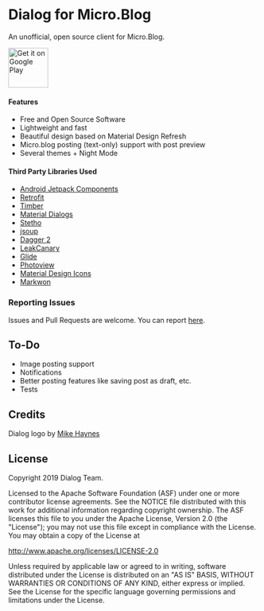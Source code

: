 Dialog for Micro.Blog
===================================
An unofficial, open source client for Micro.Blog.

[<img src="https://play.google.com/intl/en_us/badges/images/generic/en_badge_web_generic.png" 
alt="Get it on Google Play" 
height="80">](https://play.google.com/store/apps/details?id=com.dialogapp.dialog)

#### Features

  * Free and Open Source Software
  * Lightweight and fast
  * Beautiful design based on Material Design Refresh
  * Micro.blog posting (text-only) support with post preview
  * Several themes + Night Mode

#### Third Party Libraries Used

  * [Android Jetpack Components][1]
  * [Retrofit][2]
  * [Timber][3]
  * [Material Dialogs][4]
  * [Stetho][5]
  * [jsoup][6]
  * [Dagger 2][7]
  * [LeakCanary][8]
  * [Glide][9]
  * [Photoview][10]
  * [Material Design Icons][11]
  * [Markwon][12]

[1]: https://developer.android.com/jetpack
[2]: hhttps://github.com/square/retrofit
[3]: https://github.com/JakeWharton/timber
[4]: https://github.com/afollestad/material-dialogs
[5]: http://facebook.github.io/stetho/
[6]: https://jsoup.org
[7]: https://github.com/google/dagger
[8]: https://github.com/square/leakcanary
[9]: https://github.com/bumptech/glide
[10]: https://github.com/chrisbanes/PhotoView
[11]: https://github.com/google/material-design-icons
[12]: https://github.com/noties/Markwon

### Reporting Issues

Issues and Pull Requests are welcome.
You can report [here](https://gitlab.com/quantum1729/Dialog/issues).

To-Do
-------
  * Image posting support
  * Notifications
  * Better posting features like saving post as draft, etc.
  * Tests

Credits
-------
Dialog logo by [Mike Haynes](https://twitter.com/miiikehaynes)

License
-------

Copyright 2019 Dialog Team.

Licensed to the Apache Software Foundation (ASF) under one or more contributor
license agreements.  See the NOTICE file distributed with this work for
additional information regarding copyright ownership.  The ASF licenses this
file to you under the Apache License, Version 2.0 (the "License"); you may not
use this file except in compliance with the License.  You may obtain a copy of
the License at

http://www.apache.org/licenses/LICENSE-2.0

Unless required by applicable law or agreed to in writing, software
distributed under the License is distributed on an "AS IS" BASIS, WITHOUT
WARRANTIES OR CONDITIONS OF ANY KIND, either express or implied.  See the
License for the specific language governing permissions and limitations under
the License.
